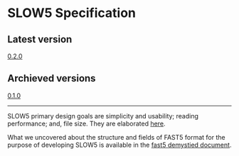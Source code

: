 # SLOW5 Specification


## Latest version

[0.2.0](slow5-v0.2.0.pdf)



## Archieved versions

[0.1.0](slow5-v0.1.0.pdf)


___

SLOW5 primary design goals are simplicity and usability; reading performance; and, file size. They are elaborated [here](design.md).

What we uncovered about the structure and fields of FAST5 format for the purpose of developing SLOW5 is available in the [fast5 demystied document](fast5_demystified.pdf).


